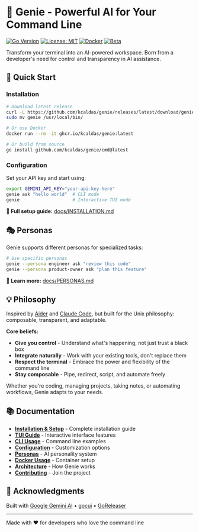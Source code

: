# 🧞 Genie - Powerful AI for Your Command Line

[![Go Version](https://img.shields.io/badge/go-1.23+-blue.svg)](https://golang.org)
[![License: MIT](https://img.shields.io/badge/License-MIT-yellow.svg)](https://opensource.org/licenses/MIT)
[![Docker](https://img.shields.io/badge/docker-ready-brightgreen.svg)](https://github.com/kcaldas/genie/pkgs/container/genie)
[![Beta](https://img.shields.io/badge/status-beta-orange.svg)](https://github.com/kcaldas/genie/releases)

Transform your terminal into an AI-powered workspace. Born from a developer's need for control and transparency in AI assistance.

## 🚀 Quick Start

### Installation
```bash
# Download latest release
curl -L https://github.com/kcaldas/genie/releases/latest/download/genie_$(uname -s)_$(uname -m).tar.gz | tar xz
sudo mv genie /usr/local/bin/

# Or use Docker
docker run --rm -it ghcr.io/kcaldas/genie:latest

# Or build from source
go install github.com/kcaldas/genie/cmd@latest
```

### Configuration
Set your API key and start using:
```bash
export GEMINI_API_KEY="your-api-key-here"
genie ask "hello world"  # CLI mode
genie                    # Interactive TUI mode
```

**📖 Full setup guide:** [docs/INSTALLATION.md](docs/INSTALLATION.md)

## 🎭 Personas

Genie supports different personas for specialized tasks:

```bash
# Use specific personas
genie --persona engineer ask "review this code"
genie --persona product-owner ask "plan this feature"
```

**📖 Learn more:** [docs/PERSONAS.md](docs/PERSONAS.md)

## 💡 Philosophy

Inspired by [Aider](https://github.com/paul-gauthier/aider) and [Claude Code](https://claude.ai/code), but built for the Unix philosophy: composable, transparent, and adaptable.

**Core beliefs:**
- **Give you control** - Understand what's happening, not just trust a black box
- **Integrate naturally** - Work with your existing tools, don't replace them
- **Respect the terminal** - Embrace the power and flexibility of the command line
- **Stay composable** - Pipe, redirect, script, and automate freely

Whether you're coding, managing projects, taking notes, or automating workflows, Genie adapts to your needs.

## 📚 Documentation

- **[Installation & Setup](docs/INSTALLATION.md)** - Complete installation guide
- **[TUI Guide](docs/TUI.md)** - Interactive interface features  
- **[CLI Usage](docs/CLI.md)** - Command line examples
- **[Configuration](docs/CONFIGURATION.md)** - Customization options
- **[Personas](docs/PERSONAS.md)** - AI personality system
- **[Docker Usage](docs/DOCKER.md)** - Container setup
- **[Architecture](docs/ARCHITECTURE.md)** - How Genie works
- **[Contributing](CONTRIBUTING.md)** - Join the project

## 🙏 Acknowledgments

Built with [Google Gemini AI](https://ai.google.dev/) • [gocui](https://github.com/awesome-gocui/gocui) • [GoReleaser](https://goreleaser.com/)

---

Made with ❤️ for developers who love the command line